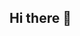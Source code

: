 ## Hi there 👋

<!--# Hi, I’m Devesh 👋  
**Full-Stack Developer | React · Node.js · Express · MongoDB · n8n**

I build fast landing pages, small web apps, and automations that help businesses capture leads and save time.

---

### 🔭 Currently
- Building reusable **n8n flow packs** and **React landing templates**  

### 📫 Contact
- 📧 your-email@example.com  
- 🌐 [LinkedIn](https://in.linkedin.com/in/devesh-kumar-meena-873673258)  

### 📍 Location
- India  

---

## 🚀 Featured Projects
- **[React Landing Template](https://github.com/deevsh9672/react-landing-template)**  
  Fast, SEO-friendly React landing page with contact form + Node backend  
  👉 [Live Demo](your-live-demo-link)  

- **[MERN Notes App](https://github.com/deevsh9672/mern-notes-app)**  
  Simple MERN CRUD app with JWT authentication  

- **[n8n Workflows](https://github.com/deevsh9672/n8n-workflows)**  
  Exported n8n flow packs (e.g., Google Form → Mongo → Slack automation)  

---

> 💡 Check my repos below — live demos and setup instructions are in each repo’s README.

**deevsh9672/deevsh9672** is a ✨ _special_ ✨ repository because its `README.md` (this file) appears on your GitHub profile.

Here are some ideas to get you started:

- 🔭 I’m currently working on ...
- 🌱 I’m currently learning ...
- 👯 I’m looking to collaborate on ...
- 🤔 I’m looking for help with ...
- 💬 Ask me about ...
- 📫 How to reach me: ...
- 😄 Pronouns: ...
- ⚡ Fun fact: ...
-->
